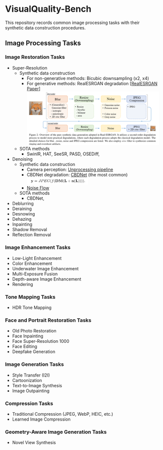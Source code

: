 # VisualQuality-Bench

This repository records common image processing tasks with their synthetic data construction procedures.

## Image Processing Tasks

### Image Restoration Tasks
- Super-Resolution
    - Synthetic data construction
        - For non-generative methods: Bicubic downsampling (x2, x4)
        - For generative methods: RealESRGAN degradation [[RealESRGAN Paper](https://arxiv.org/abs/2107.10833)]
            <img src="images/realesrgan.png" alt="Super-resolution example" width="500"/>
    - SOTA methods
        - SwinIR, HAT, SeeSR, PASD, OSEDiff,
- Denoising
    - Synthetic data construction
        - Camera perception: [Unprocessing pipeline](chrome-extension://efaidnbmnnnibpcajpcglclefindmkaj/https://openaccess.thecvf.com/content_CVPR_2019/papers/Brooks_Unprocessing_Images_for_Learned_Raw_Denoising_CVPR_2019_paper.pdf)
        - CBDNet degradation: [CBDNet](chrome-extension://efaidnbmnnnibpcajpcglclefindmkaj/https://openaccess.thecvf.com/content_CVPR_2019/papers/Guo_Toward_Convolutional_Blind_Denoising_of_Real_Photographs_CVPR_2019_paper.pdf) (the most common)
            <img src="images/cbdnet.png" alt="Super-resolution example" width="200"/>
        - [Noise Flow](chrome-extension://efaidnbmnnnibpcajpcglclefindmkaj/https://openaccess.thecvf.com/content_ICCV_2019/papers/Abdelhamed_Noise_Flow_Noise_Modeling_With_Conditional_Normalizing_Flows_ICCV_2019_paper.pdf)
    - SOTA methods
        - CBDNet, 
- Deblurring
- Deraining
- Desnowing
- Dehazing
- Inpainting
- Shadow Removal
- Reflection Removal

### Image Enhancement Tasks
- Low-Light Enhancement
- Color Enhancement
- Underwater Image Enhancement
- Multi-Exposure Fusion
- Depth-aware Image Enhancement
- Rendering

### Tone Mapping Tasks
- HDR Tone Mapping 

### Face and Portrait Restoration Tasks
- Old Photo Restoration
- Face Inpainting
- Face Super-Resolution 1000
- Face Editing
- Deepfake Generation

### Image Generation Tasks
- Style Transfer (I2I)
- Cartoonization
- Text-to-Image Synthesis
- Image Outpainting

### Compression Tasks
- Traditional Compression (JPEG, WebP, HEIC, etc.)
- Learned Image Compression

### Geometry-Aware Image Generation Tasks
- Novel View Synthesis
